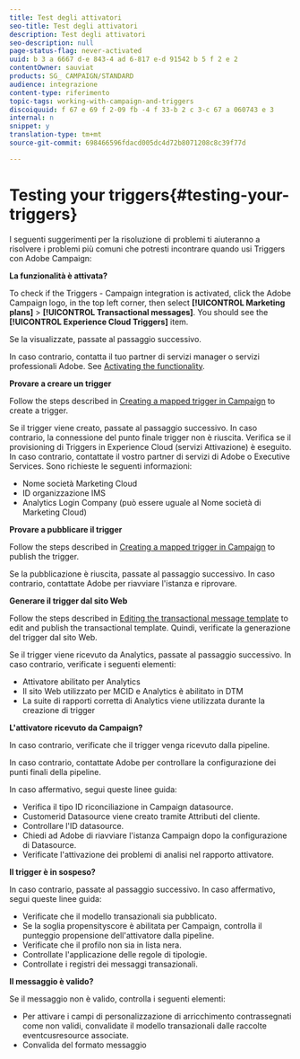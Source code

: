 ```yaml
---
title: Test degli attivatori
seo-title: Test degli attivatori
description: Test degli attivatori
seo-description: null
page-status-flag: never-activated
uuid: b 3 a 6667 d-e 843-4 ad 6-817 e-d 91542 b 5 f 2 e 2
contentOwner: sauviat
products: SG_ CAMPAIGN/STANDARD
audience: integrazione
content-type: riferimento
topic-tags: working-with-campaign-and-triggers
discoiquuid: f 67 e 69 f 2-09 fb -4 f 33-b 2 c 3-c 67 a 060743 e 3
internal: n
snippet: y
translation-type: tm+mt
source-git-commit: 698466596fdacd005dc4d72b8071208c8c39f77d

---
```



# Testing your triggers{#testing-your-triggers}

I seguenti suggerimenti per la risoluzione di problemi ti aiuteranno a risolvere i problemi più comuni che potresti incontrare quando usi Triggers con Adobe Campaign:

**La funzionalità è attivata?**

To check if the Triggers - Campaign integration is activated, click the Adobe Campaign logo, in the top left corner, then select **[!UICONTROL Marketing plans]** &gt; **[!UICONTROL Transactional messages]**. You should see the **[!UICONTROL Experience Cloud Triggers]** item.

Se la visualizzate, passate al passaggio successivo.

In caso contrario, contatta il tuo partner di servizi manager o servizi professionali Adobe. See [Activating the functionality](../../integrating/using/configuring-triggers-in-experience-cloud.md#activating-the-functionality).

**Provare a creare un trigger**

Follow the steps described in [Creating a mapped trigger in Campaign](../../integrating/using/using-triggers-in-campaign.md#creating-a-mapped-trigger-in-campaign) to create a trigger.

Se il trigger viene creato, passate al passaggio successivo. In caso contrario, la connessione del punto finale trigger non è riuscita. Verifica se il provisioning di Triggers in Experience Cloud (servizi Attivazione) è eseguito. In caso contrario, contattate il vostro partner di servizi di Adobe o Executive Services. Sono richieste le seguenti informazioni:

* Nome società Marketing Cloud
* ID organizzazione IMS
* Analytics Login Company (può essere uguale al Nome società di Marketing Cloud)

**Provare a pubblicare il trigger**

Follow the steps described in [Creating a mapped trigger in Campaign](../../integrating/using/using-triggers-in-campaign.md#creating-a-mapped-trigger-in-campaign) to publish the trigger.

Se la pubblicazione è riuscita, passate al passaggio successivo. In caso contrario, contattate Adobe per riavviare l'istanza e riprovare.

**Generare il trigger dal sito Web**

Follow the steps described in [Editing the transactional message template](../../integrating/using/using-triggers-in-campaign.md#editing-the-transactional-message-template) to edit and publish the transactional template. Quindi, verificate la generazione del trigger dal sito Web.

Se il trigger viene ricevuto da Analytics, passate al passaggio successivo. In caso contrario, verificate i seguenti elementi:

* Attivatore abilitato per Analytics
* Il sito Web utilizzato per MCID e Analytics è abilitato in DTM
* La suite di rapporti corretta di Analytics viene utilizzata durante la creazione di trigger

**L'attivatore ricevuto da Campaign?**

In caso contrario, verificate che il trigger venga ricevuto dalla pipeline.

In caso contrario, contattate Adobe per controllare la configurazione dei punti finali della pipeline.

In caso affermativo, segui queste linee guida:

* Verifica il tipo ID riconciliazione in Campaign datasource.
* Customerid Datasource viene creato tramite Attributi del cliente.
* Controllare l'ID datasource.
* Chiedi ad Adobe di riavviare l'istanza Campaign dopo la configurazione di Datasource.
* Verificate l'attivazione dei problemi di analisi nel rapporto attivatore.

**Il trigger è in sospeso?**

In caso contrario, passate al passaggio successivo. In caso affermativo, segui queste linee guida:

* Verificate che il modello transazionali sia pubblicato.
* Se la soglia propensityscore è abilitata per Campaign, controlla il punteggio propensione dell'attivatore dalla pipeline.
* Verificate che il profilo non sia in lista nera.
* Controllate l'applicazione delle regole di tipologie.
* Controllate i registri dei messaggi transazionali.

**Il messaggio è valido?**

Se il messaggio non è valido, controlla i seguenti elementi:

* Per attivare i campi di personalizzazione di arricchimento contrassegnati come non validi, convalidate il modello transazionali dalle raccolte eventcusresource associate.
* Convalida del formato messaggio

